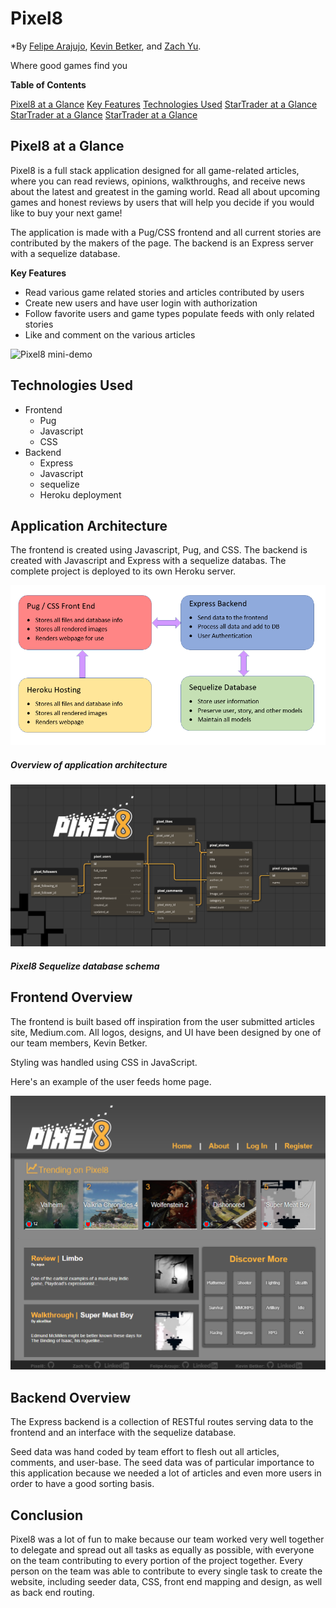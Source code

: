 # Pixel8
*By [Felipe Arajujo](https://github.com/f-q-a), [Kevin Betker](https://github.com/kbetker), and [Zach Yu](https://github.com/zachmyu).

Where good games find you

**Table of Contents**

[Pixel8 at a Glance](https://github.com/kbetker/pixel8#Pixel8-at-a-Glance)
[Key Features](https://github.com/kbetker/pixel8#Key-Features)
[Technologies Used](https://github.com/kbetker/pixel8#Technologies-Used)
[StarTrader at a Glance](https://github.com/kbetker/pixel8#startrader-at-a-glance)
[StarTrader at a Glance](https://github.com/kbetker/pixel8#startrader-at-a-glance)
[StarTrader at a Glance](https://github.com/kbetker/pixel8#startrader-at-a-glance)


## Pixel8 at a Glance
Pixel8 is a full stack application designed for all game-related articles, where you can read reviews, opinions, walkthroughs, and receive news about the latest and greatest in the gaming world. Read all about upcoming games and honest reviews by users that will help you decide if you would like to buy your next game!

The application is made with a Pug/CSS frontend and all current stories are contributed by the makers of the page. The backend is an Express server with a sequelize database. 

**Key Features**
* Read various game related stories and articles contributed by users 
* Create new users and have user login with authorization
* Follow favorite users and game types populate feeds with only related stories
* Like and comment on the various articles

![Pixel8 mini-demo](/readme-assets/insert-gif-link-here.gif)

## Technologies Used
* Frontend
  * Pug 
  * Javascript 
  * CSS
* Backend
  * Express
  * Javascript
  * sequelize
  * Heroku deployment

## Application Architecture
The frontend is created using Javascript, Pug, and CSS. The backend is created with Javascript and Express with a sequelize databas. The complete project is deployed to its own Heroku server. 

![application architecture](/readme-assets/pixel8-architecture.png)
##### Overview of application architecture

![Database schema](/readme-assets/pixel8-schema.png)
##### Pixel8 Sequelize database schema

## Frontend Overview
The frontend is built based off inspiration from the user submitted articles site, Medium.com. All logos, designs, and UI have been designed by one of our team members, Kevin Betker.

Styling was handled using CSS in JavaScript. 

Here's an example of the user feeds home page.

![Home Page Example](readme-assets/home-page.png)

## Backend Overview
The Express backend is a collection of RESTful routes serving data to the frontend and an interface with the sequelize database. 

Seed data was hand coded by team effort to flesh out all articles, comments, and user-base. The seed data was of particular importance to this application because we needed a lot of articles and even more users in order to have a good sorting basis.

## Conclusion
Pixel8 was a lot of fun to make because our team worked very well together to delegate and spread out all tasks as equally as possible, with everyone on the team contributing to every portion of the project together. Every person on the team was able to contribute to every single task to create the website, including seeder data, CSS, front end mapping and design, as well as back end routing.
